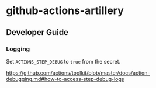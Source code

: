 # github-actions-artillery

## Developer Guide

### Logging

Set `ACTIONS_STEP_DEBUG` to `true` from the secret.

https://github.com/actions/toolkit/blob/master/docs/action-debugging.md#how-to-access-step-debug-logs
